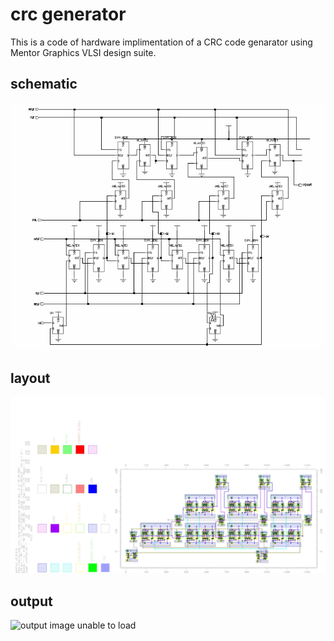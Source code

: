 # crc generator
This is a code of hardware implimentation of a CRC code genarator using Mentor Graphics VLSI design suite.

## schematic
![schematic image unable to load](https://raw.githubusercontent.com/ashutoshns/crc_generator/master/schematic.png)

## layout
![layout image unable to load](https://raw.githubusercontent.com/ashutoshns/crc_generator/master/layout.jpg)

## output
![output image unable to load](https://raw.githubusercontent.com/ashutoshns/crc_generator/master/out.jpg)

